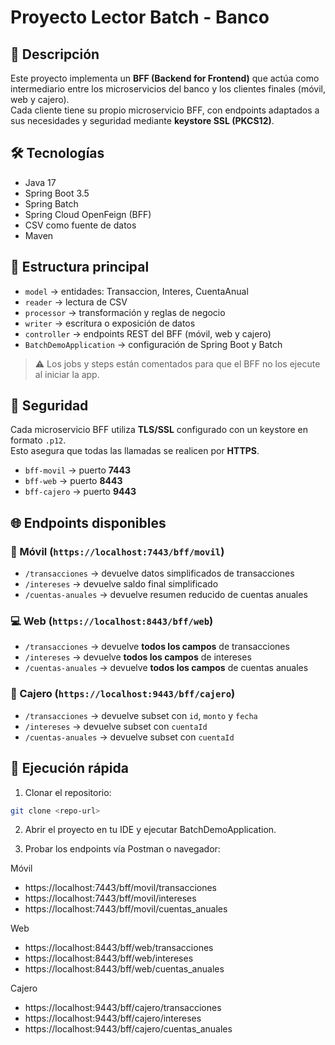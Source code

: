 # Proyecto Lector Batch - Banco

## 📌 Descripción
Este proyecto implementa un **BFF (Backend for Frontend)** que actúa como intermediario entre los microservicios del banco y los clientes finales (móvil, web y cajero).  
Cada cliente tiene su propio microservicio BFF, con endpoints adaptados a sus necesidades y seguridad mediante **keystore SSL (PKCS12)**.

## 🛠️ Tecnologías
- Java 17  
- Spring Boot 3.5  
- Spring Batch  
- Spring Cloud OpenFeign (BFF)  
- CSV como fuente de datos  
- Maven  

## 📂 Estructura principal
- `model` → entidades: Transaccion, Interes, CuentaAnual  
- `reader` → lectura de CSV  
- `processor` → transformación y reglas de negocio  
- `writer` → escritura o exposición de datos  
- `controller` → endpoints REST del BFF (móvil, web y cajero)  
- `BatchDemoApplication` → configuración de Spring Boot y Batch  

> ⚠️ Los jobs y steps están comentados para que el BFF no los ejecute al iniciar la app.

## 🔐 Seguridad
Cada microservicio BFF utiliza **TLS/SSL** configurado con un keystore en formato `.p12`.  
Esto asegura que todas las llamadas se realicen por **HTTPS**.  

- `bff-movil` → puerto **7443**  
- `bff-web` → puerto **8443**  
- `bff-cajero` → puerto **9443**  

## 🌐 Endpoints disponibles

### 📱 Móvil (`https://localhost:7443/bff/movil`)
- `/transacciones` → devuelve datos simplificados de transacciones  
- `/intereses` → devuelve saldo final simplificado  
- `/cuentas-anuales` → devuelve resumen reducido de cuentas anuales  

### 💻 Web (`https://localhost:8443/bff/web`)
- `/transacciones` → devuelve **todos los campos** de transacciones  
- `/intereses` → devuelve **todos los campos** de intereses  
- `/cuentas-anuales` → devuelve **todos los campos** de cuentas anuales  

### 🏧 Cajero (`https://localhost:9443/bff/cajero`)
- `/transacciones` → devuelve subset con `id`, `monto` y `fecha`  
- `/intereses` → devuelve subset con `cuentaId`
- `/cuentas-anuales` → devuelve subset con `cuentaId` 

## 🚀 Ejecución rápida
1. Clonar el repositorio:
```bash
git clone <repo-url>
``` 
2. Abrir el proyecto en tu IDE y ejecutar BatchDemoApplication.

3. Probar los endpoints vía Postman o navegador:

Móvil
- https://localhost:7443/bff/movil/transacciones
- https://localhost:7443/bff/movil/intereses
- https://localhost:7443/bff/movil/cuentas_anuales

Web
- https://localhost:8443/bff/web/transacciones
- https://localhost:8443/bff/web/intereses
- https://localhost:8443/bff/web/cuentas_anuales

Cajero
- https://localhost:9443/bff/cajero/transacciones
- https://localhost:9443/bff/cajero/intereses
- https://localhost:9443/bff/cajero/cuentas_anuales